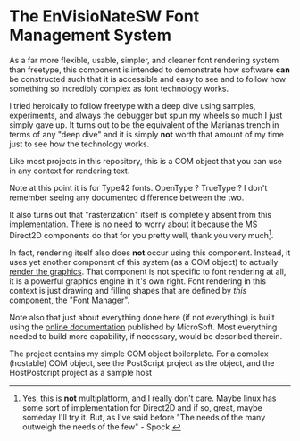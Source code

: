 # The EnVisioNateSW Font Management System

As a far more flexible, usable, simpler, and cleaner font rendering system than freetype, this component is intended
to demonstrate how software **can** be constructed such that it is accessible and easy to see and to follow how something
so incredibly complex as font technology works.

I tried heroically to follow freetype with a deep dive using samples, experiments, and always the debugger
but spun my wheels so much I just simply gave up. It turns out to be the equivalent of the Marianas trench
in terms of any "deep dive" and it is simply **not** worth that amount of my time just to see how 
the technology works.

Like most projects in this repository, this is a COM object that you can use in any context for rendering text.

Note at this point it is for Type42 fonts. OpenType ? TrueType ? I don't remember seeing any documented difference
between the two.

It also turns out that "rasterization" itself is completely absent from this implementation. There is 
no need to worry about it because the MS Direct2D components do that for you pretty well, thank you very much[^1].

In fact, rendering itself also does **not** occur using this component. Instead, it uses yet another component
of this system (as a COM object) to actually [render the graphics](../EnVisioNateSW_Renderer).
That component is not specific to font rendering at all, it is a powerful graphics engine in it's own right.
Font rendering in this context is just drawing and filling shapes that are defined by *this* component, the "Font Manager".

Note also that just about everything done here (if not everything) is built using the [online documentation](https://learn.microsoft.com/en-us/typography/opentype/spec/)
published by MicroSoft. Most everything needed to build more capability, if necessary, would be described therein.

The project contains my simple COM object boilerplate.
For a complex (hostable) COM object, see the PostScript project as the object, and the HostPostcript project as a sample host

[^1]: Yes, this is **not** multiplatform, and I really don't care. Maybe linux has some sort of implementation 
for Direct2D and if so, great, maybe someday I'll try it.
But, as I've said before "The needs of the many outweigh the needs of the few" - Spock.